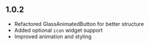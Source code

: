 ## 1.0.2

- Refactored GlassAnimatedButton for better structure
- Added optional `icon` widget support
- Improved animation and styling
